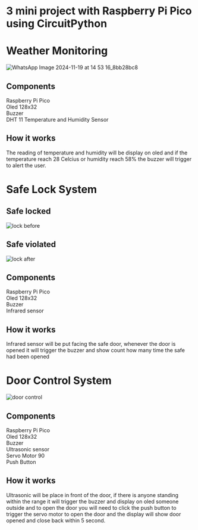# 3 mini project with Raspberry Pi Pico using CircuitPython

# Weather Monitoring
![WhatsApp Image 2024-11-19 at 14 53 16_8bb28bc8](https://github.com/user-attachments/assets/1bd40e2e-4f84-4e8c-8478-6f6daea0d11d)
## Components
Raspberry Pi Pico <br />
Oled 128x32 <br />
Buzzer <br />
DHT 11 Temperature and Humidity Sensor <br />
## How it works
The reading of temperature and humidity will be display on oled and if the temperature reach 28 Celcius or humidity reach 58% the buzzer will trigger to alert the user.

# Safe Lock System
## Safe locked
![lock before](https://github.com/user-attachments/assets/512e0dbd-7925-4636-992e-f79976b2ede9)
## Safe violated
![lock after](https://github.com/user-attachments/assets/c9a2965e-9945-4fcd-9a71-5edf5309c378)
## Components
Raspberry Pi Pico <br />
Oled 128x32 <br />
Buzzer <br />
Infrared sensor <br />
## How it works
Infrared sensor will be put facing the safe door, whenever the door is opened it will trigger the buzzer and show count how many time the safe had been opened

# Door Control System
![door control](https://github.com/user-attachments/assets/e442b466-8074-44e9-89f9-21f36a09531d)
## Components
Raspberry Pi Pico <br />
Oled 128x32 <br />
Buzzer <br />
Ultrasonic sensor <br />
Servo Motor 90 <br />
Push Button <br />
## How it works
Ultrasonic will be place in front of the door, if there is anyone standing within the range it will trigger the buzzer and display on oled someone outside and to open the door you will need to click the push button to trigger the servo motor to open the door and the display will show door opened and close back within 5 second.
